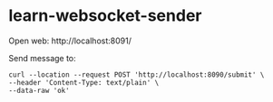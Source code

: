 # learn-websocket-sender

Open web: http://localhost:8091/

Send message to:
```
curl --location --request POST 'http://localhost:8090/submit' \
--header 'Content-Type: text/plain' \
--data-raw 'ok'
```
